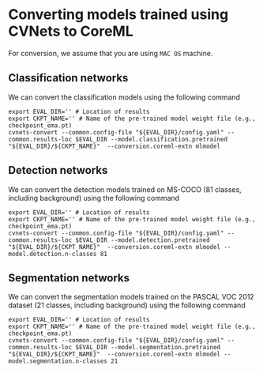 # Converting models trained using CVNets to CoreML

For conversion, we assume that you are using `MAC OS` machine.

## Classification networks

We can convert the classification models using the following command

```
export EVAL_DIR='' # Location of results 
export CKPT_NAME='' # Name of the pre-trained model weight file (e.g., checkpoint_ema.pt)
cvnets-convert --common.config-file "${EVAL_DIR}/config.yaml" --common.results-loc $EVAL_DIR --model.classification.pretrained "${EVAL_DIR}/${CKPT_NAME}"  --conversion.coreml-extn mlmodel
```

## Detection networks

We can convert the detection models trained on MS-COCO (81 classes, including background) using the following command

```
export EVAL_DIR='' # Location of results 
export CKPT_NAME='' # Name of the pre-trained model weight file (e.g., checkpoint_ema.pt)
cvnets-convert --common.config-file "${EVAL_DIR}/config.yaml" --common.results-loc $EVAL_DIR --model.detection.pretrained "${EVAL_DIR}/${CKPT_NAME}"  --conversion.coreml-extn mlmodel --model.detection.n-classes 81
```

## Segmentation networks

We can convert the segmentation models trained on the PASCAL VOC 2012 dataset (21 classes, including background) using the following command

```
export EVAL_DIR='' # Location of results 
export CKPT_NAME='' # Name of the pre-trained model weight file (e.g., checkpoint_ema.pt)
cvnets-convert --common.config-file "${EVAL_DIR}/config.yaml" --common.results-loc $EVAL_DIR --model.segmentation.pretrained "${EVAL_DIR}/${CKPT_NAME}"  --conversion.coreml-extn mlmodel --model.segmentation.n-classes 21
```
